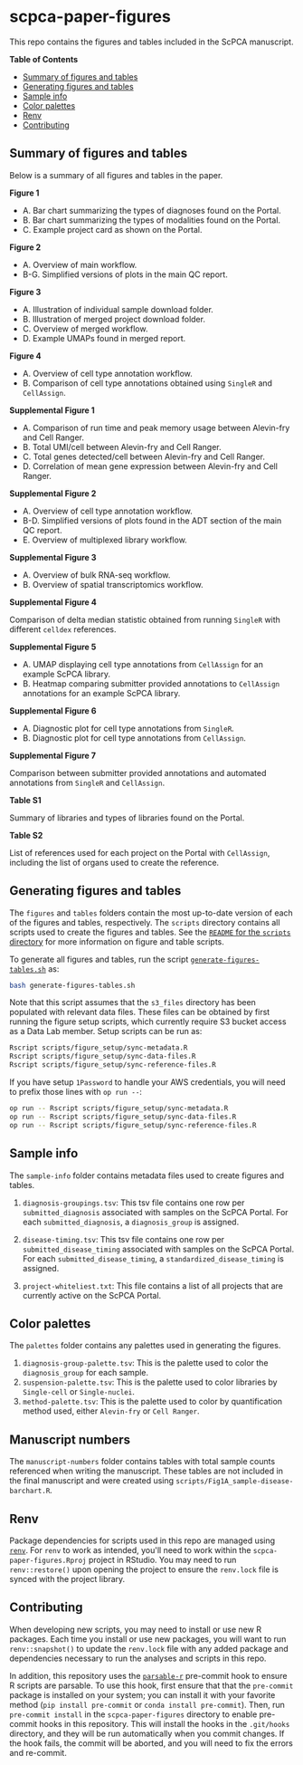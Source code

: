 # scpca-paper-figures

This repo contains the figures and tables included in the ScPCA manuscript.

<!-- START doctoc generated TOC please keep comment here to allow auto update -->
<!-- DON'T EDIT THIS SECTION, INSTEAD RE-RUN doctoc TO UPDATE -->
**Table of Contents**

- [Summary of figures and tables](#summary-of-figures-and-tables)
- [Generating figures and tables](#generating-figures-and-tables)
- [Sample info](#sample-info)
- [Color palettes](#color-palettes)
- [Renv](#renv)
- [Contributing](#contributing)

<!-- END doctoc generated TOC please keep comment here to allow auto update -->

## Summary of figures and tables

Below is a summary of all figures and tables in the paper.

**Figure 1**

- A. Bar chart summarizing the types of diagnoses found on the Portal.
- B. Bar chart summarizing the types of modalities found on the Portal.
- C. Example project card as shown on the Portal.

**Figure 2**

- A. Overview of main workflow.
- B-G. Simplified versions of plots in the main QC report.

**Figure 3**

- A. Illustration of individual sample download folder.
- B. Illustration of merged project download folder.
- C. Overview of merged workflow.
- D. Example UMAPs found in merged report.

**Figure 4**

- A. Overview of cell type annotation workflow.
- B. Comparison of cell type annotations obtained using `SingleR` and `CellAssign`.

**Supplemental Figure 1**

- A. Comparison of run time and peak memory usage between Alevin-fry and Cell Ranger.
- B. Total UMI/cell between Alevin-fry and Cell Ranger.
- C. Total genes detected/cell between Alevin-fry and Cell Ranger.
- D. Correlation of mean gene expression between Alevin-fry and Cell Ranger.

**Supplemental Figure 2**

- A. Overview of cell type annotation workflow.
- B-D. Simplified versions of plots found in the ADT section of the main QC report.
- E. Overview of multiplexed library workflow.

**Supplemental Figure 3**

- A. Overview of bulk RNA-seq workflow.
- B. Overview of spatial transcriptomics workflow.

**Supplemental Figure 4**

Comparison of delta median statistic obtained from running `SingleR` with different `celldex` references.

**Supplemental Figure 5**

- A. UMAP displaying cell type annotations from `CellAssign` for an example ScPCA library.
- B. Heatmap comparing submitter provided annotations to `CellAssign` annotations for an example ScPCA library.

**Supplemental Figure 6**

- A. Diagnostic plot for cell type annotations from `SingleR`.
- B. Diagnostic plot for cell type annotations from `CellAssign`.


**Supplemental Figure 7**

Comparison between submitter provided annotations and automated annotations from `SingleR` and `CellAssign`.


**Table S1**

Summary of libraries and types of libraries found on the Portal.

**Table S2**

List of references used for each project on the Portal with `CellAssign`, including the list of organs used to create the reference.


## Generating figures and tables

The `figures` and `tables` folders contain the most up-to-date version of each of the figures and tables, respectively.
The `scripts` directory contains all scripts used to create the figures and tables.
See the [`README` for the `scripts` directory](./scripts/README.md) for more information on figure and table scripts.

To generate all figures and tables, run the script [`generate-figures-tables.sh`](generate-figures-tables.sh) as:

```sh
bash generate-figures-tables.sh
```

Note that this script assumes that the `s3_files` directory has been populated with relevant data files.
These files can be obtained by first running the figure setup scripts, which currently require S3 bucket access as a Data Lab member.
Setup scripts can be run as:

```sh
Rscript scripts/figure_setup/sync-metadata.R
Rscript scripts/figure_setup/sync-data-files.R
Rscript scripts/figure_setup/sync-reference-files.R
```

If you have setup `1Password` to handle your AWS credentials, you will need to prefix those lines with `op run --`:

```sh
op run -- Rscript scripts/figure_setup/sync-metadata.R
op run -- Rscript scripts/figure_setup/sync-data-files.R
op run -- Rscript scripts/figure_setup/sync-reference-files.R
```


## Sample info

The `sample-info` folder contains metadata files used to create figures and tables.

1. `diagnosis-groupings.tsv`: This tsv file contains one row per `submitted_diagnosis` associated with samples on the ScPCA Portal.
For each `submitted_diagnosis`, a `diagnosis_group` is assigned.

2. `disease-timing.tsv`: This tsv file contains one row per `submitted_disease_timing` associated with samples on the ScPCA Portal.
For each `submitted_disease_timing`, a `standardized_disease_timing` is assigned.

3. `project-whiteliest.txt`: This file contains a list of all projects that are currently active on the ScPCA Portal.

## Color palettes

The `palettes` folder contains any palettes used in generating the figures.

1. `diagnosis-group-palette.tsv`: This is the palette used to color the `diagnosis_group` for each sample.
2. `suspension-palette.tsv`: This is the palette used to color libraries by `Single-cell` or `Single-nuclei`.
3. `method-palette.tsv`: This is the palette used to color by quantification method used, either `Alevin-fry` or `Cell Ranger`.

## Manuscript numbers

The `manuscript-numbers` folder contains tables with total sample counts referenced when writing the manuscript.
These tables are not included in the final manuscript and were created using `scripts/Fig1A_sample-disease-barchart.R`.

## Renv

Package dependencies for scripts used in this repo are managed using [`renv`](https://rstudio.github.io/renv/index.html).
For `renv` to work as intended, you'll need to work within the `scpca-paper-figures.Rproj` project in RStudio.
You may need to run `renv::restore()` upon opening the project to ensure the `renv.lock` file is synced with the project library.


## Contributing

When developing new scripts, you may need to install or use new R packages.
Each time you install or use new packages, you will want to run `renv::snapshot()` to update the `renv.lock` file with any added package and dependencies necessary to run the analyses and scripts in this repo.

In addition, this repository uses the [`parsable-r`](https://lorenzwalthert.github.io/precommit/articles/available-hooks.html#parsable-r) pre-commit hook to ensure R scripts are parsable.
To use this hook, first ensure that that the `pre-commit` package is installed on your system; you can install it with your favorite method (`pip install pre-commit` or `conda install pre-commit`).
Then, run `pre-commit install` in the `scpca-paper-figures` directory to enable pre-commit hooks in this repository.
This will install the hooks in the `.git/hooks` directory, and they will be run automatically when you commit changes.
If the hook fails, the commit will be aborted, and you will need to fix the errors and re-commit.
